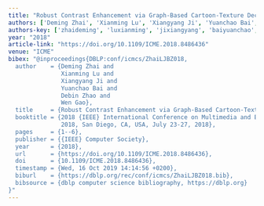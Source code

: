 ```yaml
---
title: "Robust Contrast Enhancement via Graph-Based Cartoon-Texture Decomposition"
authors: ['Deming Zhai', 'Xianming Lu', 'Xiangyang Ji', 'Yuanchao Bai', 'Debin Zhao', 'Wen Gao 0001']
authors-key: ['zhaideming', 'luxianming', 'jixiangyang', 'baiyuanchao', 'zhaodebin', 'gaowen']
year: "2018"
article-link: "https://doi.org/10.1109/ICME.2018.8486436"
venue: "ICME"
bibex: "@inproceedings{DBLP:conf/icmcs/ZhaiLJBZ018,
  author    = {Deming Zhai and
               Xianming Lu and
               Xiangyang Ji and
               Yuanchao Bai and
               Debin Zhao and
               Wen Gao},
  title     = {Robust Contrast Enhancement via Graph-Based Cartoon-Texture Decomposition},
  booktitle = {2018 {IEEE} International Conference on Multimedia and Expo, {ICME}
               2018, San Diego, CA, USA, July 23-27, 2018},
  pages     = {1--6},
  publisher = {{IEEE} Computer Society},
  year      = {2018},
  url       = {https://doi.org/10.1109/ICME.2018.8486436},
  doi       = {10.1109/ICME.2018.8486436},
  timestamp = {Wed, 16 Oct 2019 14:14:56 +0200},
  biburl    = {https://dblp.org/rec/conf/icmcs/ZhaiLJBZ018.bib},
  bibsource = {dblp computer science bibliography, https://dblp.org}
}"
---
```


